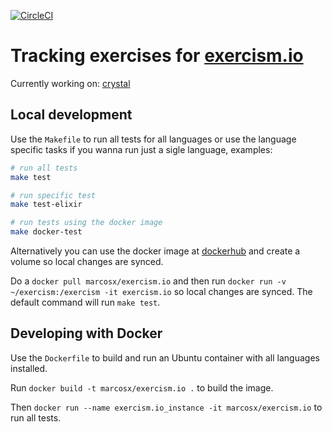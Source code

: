 [![CircleCI](https://circleci.com/gh/MarcosX/exercism-track.svg?style=svg)](https://circleci.com/gh/MarcosX/exercism-track)

# Tracking exercises for [exercism.io](http://exercism.io)

Currently working on: [crystal](https://crystal-lang.org)

## Local development

Use the `Makefile` to run all tests for all languages or use the language specific tasks if you wanna run just a sigle language, examples:

```bash
# run all tests
make test

# run specific test
make test-elixir

# run tests using the docker image
make docker-test
```

Alternatively you can use the docker image at [dockerhub](https://hub.docker.com/r/marcosx/exercism.io/) and create a volume so local changes are synced.

Do a `docker pull marcosx/exercism.io` and then run `docker run -v ~/exercism:/exercism -it exercism.io` so local changes are synced. The default command will run `make test`.

## Developing with Docker

Use the `Dockerfile` to build and run an Ubuntu container with all languages installed.

Run `docker build -t marcosx/exercism.io .` to build the image.

Then `docker run --name exercism.io_instance -it marcosx/exercism.io` to run all tests.

